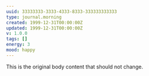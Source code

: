```yaml
---
uuid: 33333333-3333-4333-8333-333333333333
type: journal.morning
created: 1999-12-31T00:00:00Z
updated: 1999-12-31T00:00:00Z
v: 1.0.0
tags: []
energy: 3
mood: happy
---
```

This is the original body content that should not change.